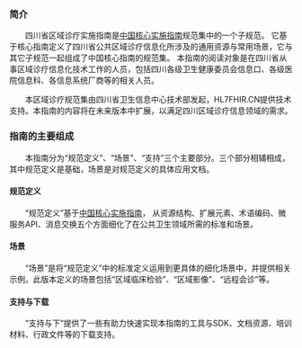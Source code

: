 ### 简介
&emsp;&emsp;四川省区域诊疗实施指南是[中国核心实施指南](http://build.fhir.org/ig/HL7China/CN-CORE-R4/)规范集中的一个子规范。
它基于核心指南定义了四川省公共区域诊疗信息化所涉及的通用资源与常用场景，它与其它子规范一起组成了中国核心指南的规范集。
本指南的阅读对象是在四川省从事区域诊疗信息化技术工作的人员，包括四川各级卫生健康委员会信息口、各级医院信息科、各信息系统厂商等的相关人员。

&emsp;&emsp;本区域诊疗规范集由四川省卫生信息中心技术部发起，HL7FHIR.CN提供技术支持。本指南的内容将在未来版本中扩展，以满足四川区域诊疗信息领域的需求。

### 指南的主要组成
&emsp;&emsp;本指南分为“规范定义”、“场景”、“支持”三个主要部分。三个部分相辅相成，其中规范定义是基础，场景是对规范定义的具体应用文档。

#### 规范定义
&emsp;&emsp;“规范定义”基于[中国核心实施指南](http://build.fhir.org/ig/HL7China/CN-CORE-R4/)，
从资源结构、扩展元素、术语编码、微服务API、消息交换五个方面细化了在公共卫生领域所需的标准和场景。



#### 场景
&emsp;&emsp;“场景”是将“规范定义”中的标准定义运用到更具体的细化场景中，并提供相关示例。此版本定义的场景包括“区域临床检验”、“区域影像”、“远程会诊”等。



#### 支持与下载
&emsp;&emsp;“支持与下”提供了一些有助力快速实现本指南的工具与SDK、文档资源、培训材料、行政文件等的下载支持。


